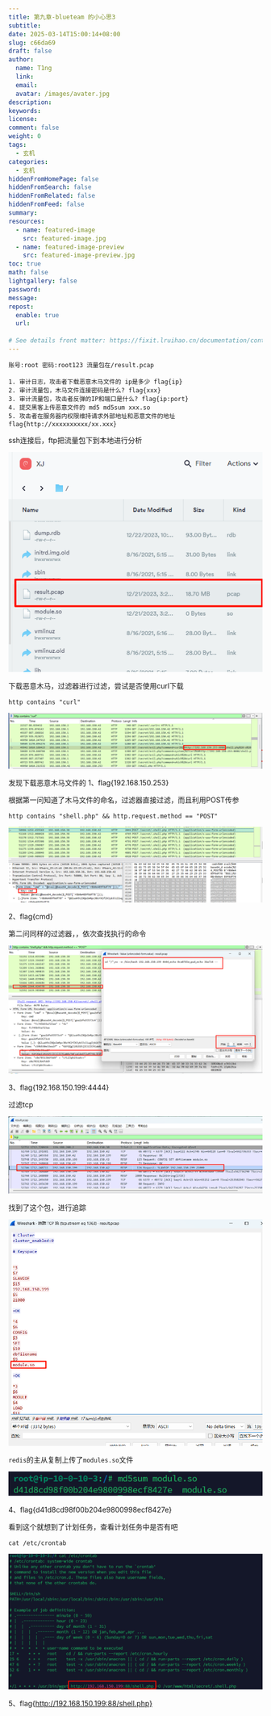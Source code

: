 ```yaml
---
title: 第九章-blueteam 的小心思3
subtitle:
date: 2025-03-14T15:00:14+08:00
slug: c66da69
draft: false
author:
  name: T1ng
  link:
  email:
  avatar: /images/avater.jpg
description:
keywords:
license:
comment: false
weight: 0
tags:
  - 玄机
categories:
  - 玄机
hiddenFromHomePage: false
hiddenFromSearch: false
hiddenFromRelated: false
hiddenFromFeed: false
summary:
resources:
  - name: featured-image
    src: featured-image.jpg
  - name: featured-image-preview
    src: featured-image-preview.jpg
toc: true
math: false
lightgallery: false
password:
message:
repost:
  enable: true
  url:

# See details front matter: https://fixit.lruihao.cn/documentation/content-management/introduction/#front-matter
---
```


<!--more-->

<!-- Place resource files in the current article directory and reference them using relative paths, like this: `![alt](images/screenshot.jpg)`. -->

```
账号:root 密码:root123 流量包在/result.pcap

1. 审计日志，攻击者下载恶意木马文件的 ip是多少 flag{ip}
2. 审计流量包，木马文件连接密码是什么? flag{xxx}
3. 审计流量包，攻击者反弹的IP和端口是什么? flag{ip:port}
4. 提交黑客上传恶意文件的 md5 md5sum xxx.so
5. 攻击者在服务器内权限维持请求外部地址和恶意文件的地址 flag{http://xxxxxxxxxx/xx.xxx}
```

ssh连接后，ftp把流量包下到本地进行分析

![](images/cfa3f824c4eca918e487561b38925853.png)

下载恶意木马，过滤器进行过滤，尝试是否使用curl下载

```
http contains "curl"
```



![](images/ae71056e55c092f3e29275e3b0df84cb.png)

发现下载恶意木马文件的
1、flag{192.168.150.253}

根据第一问知道了木马文件的命名，过滤器直接过滤，而且利用POST传参

```
http contains "shell.php" && http.request.method == "POST"
```



![](images/b633ddd6b3dfef1a27fea5b192f7a4f6.png)

2、flag{cmd}

第二问同样的过滤器，，依次查找执行的命令

![](images/d1021d7ebaf4f267fbb7ea76c3caa173.png)

3、flag{192.168.150.199:4444}

过滤tcp

![](images/93255b64f3683affd78288ee06ed08a6.png)

找到了这个包，进行追踪

![](images/d18ebdcab2ac3f0904848565ece2fbd5.png)

`redis`的主从复制上传了`modules.so`文件

![](images/e1c3a87a14a5cbbb92a717643d661dae.png)

4、flag{d41d8cd98f00b204e9800998ecf8427e}

看到这个就想到了计划任务，查看计划任务中是否有吧

```
cat /etc/crontab
```



![](images/a99c2c8ca3d2a64581657218245f8b0e.png)

5、flag{http://192.168.150.199:88/shell.php}



